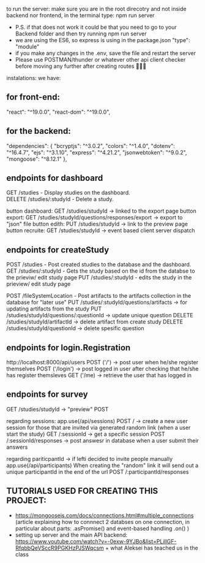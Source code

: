 to run the server: make sure you are in the root direcotry and not inside backend nor frontend, in the terminal type: npm run server
- P.S. if that does not work it could be that you need to go to your Backend folder and then try running npm run server
- we are using the ES6, so express is using in the package.json "type": "module"
- if you make any changes in the .env, save the file and restart the server
- Please use POSTMAN/thunder or whatever other api client checker before moving any further after creating routes 🥹🥹🥹

instalations: we have:
## for front-end:
"react": "^19.0.0",
"react-dom": "^19.0.0",

## for the backend:
  "dependencies": {
    "bcryptjs": "^3.0.2",
    "colors": "^1.4.0",
    "dotenv": "^16.4.7",
    "ejs": "^3.1.10",
    "express": "^4.21.2",
    "jsonwebtoken": "^9.0.2",
    "mongoose": "^8.12.1"
  },

## endpoints for dashboard
  GET /studies - Display studies on the dashboard.  
  DELETE /studies/:studyId - Delete a study.   

  button dashboard: GET /studies/studyId -> linked to the export page
  button export: GET /studies/studyId/questions/responses/export -> export to "json" file
  button edith: PUT /studies/studyId -> link to the preview page
  button recruite: GET /studies/studyId -> event based client server dispatch 

## endpoints for createStudy
  POST /studies - Post created studies to the database and the dashboard.
  GET /studies/:studyId - Gets the study based on the id from the databse to the prieviw/ edit study page
  PUT /studies/:studyId - edits the study in the prieview/ edit study page

  POST /fileSystemLocation - Post artifacts to the artifacts collection in the database for "later use"
  PUT /studies/:studyId/questions/artifacts -> for updating artifacts from the study
  PUT /studies/studyId/questions/:questionId -> update unique question 
  DELETE /studies/studyId/artifactId -> delete artifact from create study
  DELETE /studies/studyId/questionId -> delete spesific question 

## endpoints for login.Registration
  http://localhost:8000/api/users
  POST ('/') -> post user when he/she register themselves 
  POST ('/login') -> post logged in user after checking that he/she has register themsleves
  GET ('/me) -> retrieve the user that has logged in

## endpoints for survey
  GET /studies/studyId -> "preview"
  POST 

  regarding sessions:
  app.use(/api/sessions)
  POST / -> create a new user session for those that are invited via generated random link (when a user start the study)
  GET /:sessionId -> get a specific session
  POST /:sessionId/responses -> post answesr in database when a user submit their answers

  regarding pariticpantId -> if lefti decided to invite people manually
  app.use(/api/participants)
  When creating the "random" link it will send out a unique participantId in the end of the url
  POST /:participantId/responses



## TUTORIALS USED FOR CREATING THIS PROJECT: 
- https://mongoosejs.com/docs/connections.html#multiple_connections (article explaining how to connnect 2 databses on one connection, in particular about parts: 
.asPromise() and event-based handling .on() )
- setting up server and the main API backend: https://www.youtube.com/watch?v=-0exw-9YJBo&list=PLillGF-RfqbbQeVSccR9PGKHzPJSWqcsm + what Aleksei has teached us in the class